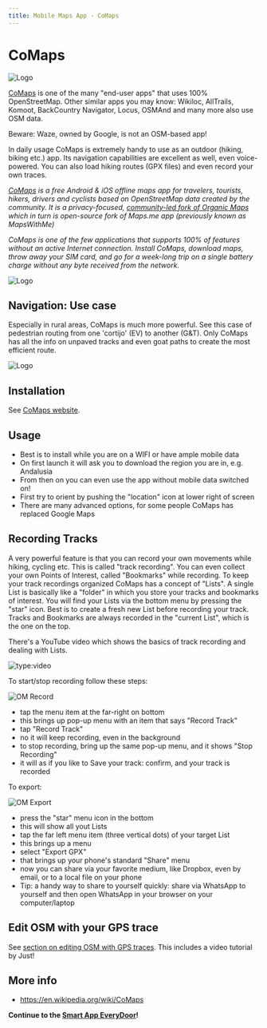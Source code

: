 ```yaml
---
title: Mobile Maps App - CoMaps
---
```

# CoMaps

![Logo](../assets/images/comaps-logo.jpg)

[CoMaps](https://www.comaps.app/) is one of the many "end-user apps" that uses 100% OpenStreetMap.
Other similar apps you may know: Wikiloc, AllTrails, Komoot, BackCountry Navigator, Locus, 
OSMAnd and many more also use OSM data.

Beware: Waze, owned by Google, is not an OSM-based app!

In daily usage CoMaps is extremely handy to use as an outdoor (hiking, biking etc.) app. 
Its navigation capabilities are excellent as well, even voice-powered. You can also load hiking routes (GPX files) and
even record your own traces. 

*[CoMaps](https://www.comaps.app/) is a free Android & iOS offline maps app for travelers, 
tourists, hikers, drivers and cyclists based on OpenStreetMap data created by the community. 
It is a privacy-focused, [community-led fork of Organic Maps](https://en.wikipedia.org/wiki/CoMaps) which in turn
is open-source fork of Maps.me app (previously known as MapsWithMe)*

*CoMaps is one of the few applications that supports 100% of features without an active Internet connection. 
Install CoMaps, download maps, throw away your SIM card, and go for a week-long trip on a single battery charge without any 
byte received from the network.*

![Logo](../assets/images/organic-screen.jpg)

## Navigation: Use case 

Especially in rural areas, CoMaps is much more powerful. See this case of pedestrian routing
from one 'cortijo' (EV) to another (G&T). Only CoMaps has all the info on unpaved tracks and even goat paths to create
the most efficient route.

![Logo](../assets/images/comaps-routing.jpg)

## Installation

See [CoMaps website](https://www.comaps.app/). 

## Usage

* Best is to install while you are on a WIFI or have ample mobile data
* On first launch it will ask you to download the region you are in, e.g. Andalusia
* From then on you can even use the app without mobile data switched on!
* First try to orient by pushing the "location" icon at lower right of screen
* There are many advanced options, for some people CoMaps has replaced Google Maps

## Recording Tracks

A very powerful feature is that you can record your own movements while hiking, cycling etc. 
This is called "track recording". You can even collect your own Points of Interest, called "Bookmarks" while recording. 
To keep your track recordings organized CoMaps has a concept of "Lists". A single List
is basically like a "folder" in which you store your tracks and bookmarks of interest. You will find
your Lists via the bottom menu by pressing the "star" icon. Best is to create a fresh new List before recording your track.
Tracks and Bookmarks are always recorded in the "current List", which is the one on the top.

There's a YouTube video which shows the basics of track recording and dealing with Lists.

![type:video](https://www.youtube.com/embed/O7vgffhLHwE)

To start/stop recording follow these steps:

![OM Record](../assets/images/comaps-recording.jpg)

* tap the menu item at the far-right on bottom
* this brings up pop-up menu with an item that says "Record Track"
* tap "Record Track"
* no it will keep recording, even in the background
* to stop recording, bring up the same pop-up menu, and it shows "Stop Recording"
* it will as if you like to Save your track: confirm, and your track is recorded

To export:

![OM Export](../assets/images/comaps-export.jpg)

* press the "star" menu icon in the bottom
* this will show all yout Lists
* tap the far left menu item (three vertical dots) of your target List
* this brings up a menu
* select "Export GPX"
* that brings up your phone's standard "Share" menu
* now you can share via your favorite medium, like Dropbox, even by email, or to a local file on your phone
* Tip: a handy way to share to yourself quickly: share via WhatsApp to yourself and then open WhatsApp in your browser on your computer/laptop

## Edit OSM with your GPS trace

See [section on editing OSM with GPS traces](../advanced/gps.md). This includes a video tutorial by Just!

## More info

* https://en.wikipedia.org/wiki/CoMaps

**Continue to the [Smart App EveryDoor](everydoor.md)!**
